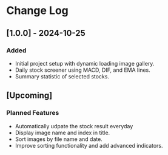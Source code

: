 # Change Log

## [1.0.0] - 2024-10-25
### Added
- Initial project setup with dynamic loading image gallery.
- Daily stock screener using MACD, DIF, and EMA lines.
- Summary statistic of selected stocks.

## [Upcoming]
### Planned Features
- Automatically udpate the stock result everyday
- Display image name and index in title.
- Sort images by file name and date.
- Improve sorting functionality and add advanced indicators.
